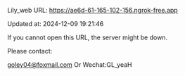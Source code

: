 Lily_web URL: https://ae6d-61-165-102-156.ngrok-free.app

Updated at: 2024-12-09 19:21:46

If you cannot open this URL, the server might be down.

Please contact: 

goley04@foxmail.com Or Wechat:GL_yeaH